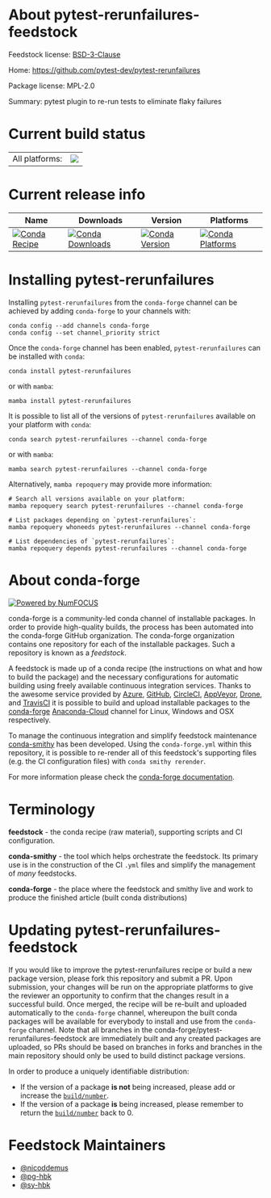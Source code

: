 About pytest-rerunfailures-feedstock
====================================

Feedstock license: [BSD-3-Clause](https://github.com/conda-forge/pytest-rerunfailures-feedstock/blob/main/LICENSE.txt)

Home: https://github.com/pytest-dev/pytest-rerunfailures

Package license: MPL-2.0

Summary: pytest plugin to re-run tests to eliminate flaky failures

Current build status
====================


<table><tr><td>All platforms:</td>
    <td>
      <a href="https://dev.azure.com/conda-forge/feedstock-builds/_build/latest?definitionId=7839&branchName=main">
        <img src="https://dev.azure.com/conda-forge/feedstock-builds/_apis/build/status/pytest-rerunfailures-feedstock?branchName=main">
      </a>
    </td>
  </tr>
</table>

Current release info
====================

| Name | Downloads | Version | Platforms |
| --- | --- | --- | --- |
| [![Conda Recipe](https://img.shields.io/badge/recipe-pytest--rerunfailures-green.svg)](https://anaconda.org/conda-forge/pytest-rerunfailures) | [![Conda Downloads](https://img.shields.io/conda/dn/conda-forge/pytest-rerunfailures.svg)](https://anaconda.org/conda-forge/pytest-rerunfailures) | [![Conda Version](https://img.shields.io/conda/vn/conda-forge/pytest-rerunfailures.svg)](https://anaconda.org/conda-forge/pytest-rerunfailures) | [![Conda Platforms](https://img.shields.io/conda/pn/conda-forge/pytest-rerunfailures.svg)](https://anaconda.org/conda-forge/pytest-rerunfailures) |

Installing pytest-rerunfailures
===============================

Installing `pytest-rerunfailures` from the `conda-forge` channel can be achieved by adding `conda-forge` to your channels with:

```
conda config --add channels conda-forge
conda config --set channel_priority strict
```

Once the `conda-forge` channel has been enabled, `pytest-rerunfailures` can be installed with `conda`:

```
conda install pytest-rerunfailures
```

or with `mamba`:

```
mamba install pytest-rerunfailures
```

It is possible to list all of the versions of `pytest-rerunfailures` available on your platform with `conda`:

```
conda search pytest-rerunfailures --channel conda-forge
```

or with `mamba`:

```
mamba search pytest-rerunfailures --channel conda-forge
```

Alternatively, `mamba repoquery` may provide more information:

```
# Search all versions available on your platform:
mamba repoquery search pytest-rerunfailures --channel conda-forge

# List packages depending on `pytest-rerunfailures`:
mamba repoquery whoneeds pytest-rerunfailures --channel conda-forge

# List dependencies of `pytest-rerunfailures`:
mamba repoquery depends pytest-rerunfailures --channel conda-forge
```


About conda-forge
=================

[![Powered by
NumFOCUS](https://img.shields.io/badge/powered%20by-NumFOCUS-orange.svg?style=flat&colorA=E1523D&colorB=007D8A)](https://numfocus.org)

conda-forge is a community-led conda channel of installable packages.
In order to provide high-quality builds, the process has been automated into the
conda-forge GitHub organization. The conda-forge organization contains one repository
for each of the installable packages. Such a repository is known as a *feedstock*.

A feedstock is made up of a conda recipe (the instructions on what and how to build
the package) and the necessary configurations for automatic building using freely
available continuous integration services. Thanks to the awesome service provided by
[Azure](https://azure.microsoft.com/en-us/services/devops/), [GitHub](https://github.com/),
[CircleCI](https://circleci.com/), [AppVeyor](https://www.appveyor.com/),
[Drone](https://cloud.drone.io/welcome), and [TravisCI](https://travis-ci.com/)
it is possible to build and upload installable packages to the
[conda-forge](https://anaconda.org/conda-forge) [Anaconda-Cloud](https://anaconda.org/)
channel for Linux, Windows and OSX respectively.

To manage the continuous integration and simplify feedstock maintenance
[conda-smithy](https://github.com/conda-forge/conda-smithy) has been developed.
Using the ``conda-forge.yml`` within this repository, it is possible to re-render all of
this feedstock's supporting files (e.g. the CI configuration files) with ``conda smithy rerender``.

For more information please check the [conda-forge documentation](https://conda-forge.org/docs/).

Terminology
===========

**feedstock** - the conda recipe (raw material), supporting scripts and CI configuration.

**conda-smithy** - the tool which helps orchestrate the feedstock.
                   Its primary use is in the construction of the CI ``.yml`` files
                   and simplify the management of *many* feedstocks.

**conda-forge** - the place where the feedstock and smithy live and work to
                  produce the finished article (built conda distributions)


Updating pytest-rerunfailures-feedstock
=======================================

If you would like to improve the pytest-rerunfailures recipe or build a new
package version, please fork this repository and submit a PR. Upon submission,
your changes will be run on the appropriate platforms to give the reviewer an
opportunity to confirm that the changes result in a successful build. Once
merged, the recipe will be re-built and uploaded automatically to the
`conda-forge` channel, whereupon the built conda packages will be available for
everybody to install and use from the `conda-forge` channel.
Note that all branches in the conda-forge/pytest-rerunfailures-feedstock are
immediately built and any created packages are uploaded, so PRs should be based
on branches in forks and branches in the main repository should only be used to
build distinct package versions.

In order to produce a uniquely identifiable distribution:
 * If the version of a package **is not** being increased, please add or increase
   the [``build/number``](https://docs.conda.io/projects/conda-build/en/latest/resources/define-metadata.html#build-number-and-string).
 * If the version of a package **is** being increased, please remember to return
   the [``build/number``](https://docs.conda.io/projects/conda-build/en/latest/resources/define-metadata.html#build-number-and-string)
   back to 0.

Feedstock Maintainers
=====================

* [@nicoddemus](https://github.com/nicoddemus/)
* [@pg-hbk](https://github.com/pg-hbk/)
* [@sy-hbk](https://github.com/sy-hbk/)

